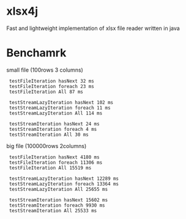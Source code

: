 xlsx4j
======

Fast and lightweight implementation of xlsx file reader written in java

Benchamrk
=========

small file (100rows 3 columns)
```
 testFileIteration hasNext 32 ms
 testFileIteration foreach 23 ms
 testFileIteration All 87 ms
 
 testStreamLazyIteration hasNext 102 ms
 testStreamLazyIteration foreach 11 ms
 testStreamLazyIteration All 114 ms
 
 testStreamIteration hasNext 24 ms
 testStreamIteration foreach 4 ms
 testStreamIteration All 30 ms
```
 
big file (100000rows 2columns)
```
 testFileIteration hasNext 4180 ms
 testFileIteration foreach 11306 ms
 testFileIteration All 15519 ms
 
 testStreamLazyIteration hasNext 12289 ms
 testStreamLazyIteration foreach 13364 ms
 testStreamLazyIteration All 25655 ms
 
 testStreamIteration hasNext 15602 ms
 testStreamIteration foreach 9930 ms
 testStreamIteration All 25533 ms
```
